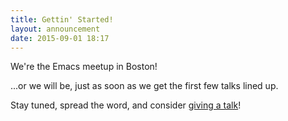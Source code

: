 ```yaml
---
title: Gettin' Started!
layout: announcement
date: 2015-09-01 18:17
---
```


We're the Emacs meetup in Boston!

...or we will be, just as soon as we get the first few talks lined up.

Stay tuned, spread the word, and consider [giving a talk]!

[giving a talk]: /giving-a-talk.html
